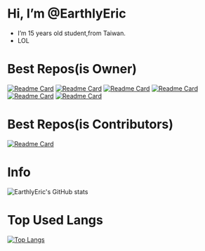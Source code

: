 # Hi, I’m @EarthlyEric
-  I’m 15 years old student,from Taiwan.
-  LOL
# Best Repos(is Owner)
[![Readme Card](https://github-readme-stats.vercel.app/api/pin/?username=EarthlyEric&repo=SIMPLE-CHAT&theme=tokyonight)](https://github.com/EarthlyEric/SIMPLE-CHAT)
[![Readme Card](https://github-readme-stats.vercel.app/api/pin/?username=EarthlyEric&repo=TYSH-News-WorkFlow&theme=tokyonight)](https://github.com/EarthlyEric/TYSH-News-WorkFlow)
[![Readme Card](https://github-readme-stats.vercel.app/api/pin/?username=EarthlyEric&repo=SpotifySaverGUI&theme=tokyonight)](https://github.com/EarthlyEric/SpotifySaverGUI)
[![Readme Card](https://github-readme-stats.vercel.app/api/pin/?username=EarthlyEric&repo=The-Last-Nature-s-Song&theme=tokyonight)](https://github.com/EarthlyEric/The-Last-Nature-s-Song)
[![Readme Card](https://github-readme-stats.vercel.app/api/pin/?username=EarthlyEric&repo=SuperMarioPackGUI&theme=tokyonight)](https://github.com/EarthlyEric/SuperMarioPackGUI)
[![Readme Card](https://github-readme-stats.vercel.app/api/pin/?username=EarthlyEric&repo=301-redirector&theme=tokyonight)](https://github.com/EarthlyEric/301-redirector)

# Best Repos(is Contributors)
[![Readme Card](https://github-readme-stats.vercel.app/api/pin/?username=busybox11&repo=NowPlaying-for-Spotify&theme=tokyonight)](https://github.com/busybox11/NowPlaying-for-Spotify)

# Info
![EarthlyEric's GitHub stats](https://github-readme-stats.vercel.app/api?username=EarthlyEric&show_icons=true&theme=blueberry)
# Top Used Langs
[![Top Langs](https://github-readme-stats.vercel.app/api/top-langs/?username=EarthlyEric&langs_count=10&layout=compact)](https://github.com/anuraghazra/github-readme-stats)

